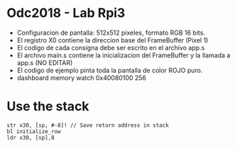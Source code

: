 # Odc2018 - Lab Rpi3

- Configuracion de pantalla: 512x512 pixeles, formato RGB 16 bits.
- El registro X0 contiene la direccion base del FrameBuffer (Pixel 1)
- El codigo de cada consigna debe ser escrito en el archivo app.s
- El archivo main.s contiene la inicializacion del FrameBuffer y la llamada a app.s (NO EDITAR)
- El codigo de ejemplo pinta toda la pantalla de color ROJO puro.
- dashboard memory watch 0x40080100 256

# Use the stack
```arm
str x30, [sp, #-8]! // Save return address in stack
bl initialize_row
ldr x30, [sp],8
```

